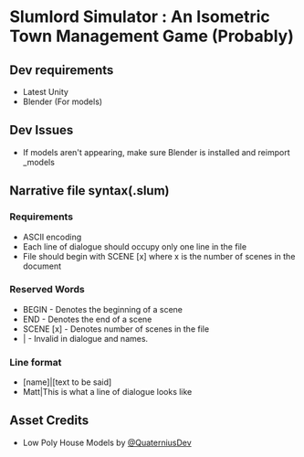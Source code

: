 # Slumlord Simulator : An Isometric Town Management Game (Probably)

## Dev requirements

* Latest Unity
* Blender (For models)

## Dev Issues
* If models aren't appearing, make sure Blender is installed and reimport \_models

## Narrative file syntax(.slum)
### Requirements
* ASCII encoding
* Each line of dialogue should occupy only one line in the file
* File should begin with SCENE [x] where x is the number of scenes in the document
### Reserved Words
* BEGIN     - Denotes the beginning of a scene
* END       - Denotes the end of a scene
* SCENE [x] - Denotes number of scenes in the file
* |         - Invalid in dialogue and names.
### Line format
* [name]|[text to be said]
* Matt|This is what a line of dialogue looks like  


## Asset Credits
* Low Poly House Models by [@QuaterniusDev](https://twitter.com/quaternius)
